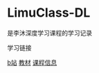 # LimuClass-DL
是李沐深度学习课程的学习记录

学习链接

[b站](https://space.bilibili.com/1567748478/channel/seriesdetail?sid=358497) [教材](https://zh.d2l.ai/) [课程信息](https://courses.d2l.ai/zh-v2/)
